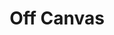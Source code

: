 ---
filename: offcanvas
title: Off Canvas
description: Off Canvas blurb. This will pulled into both homepage and component page.
alpha: false
links:
---